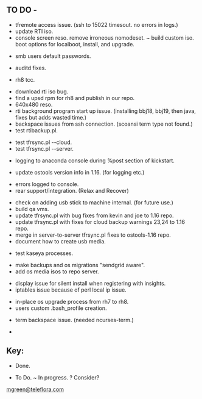 TO DO -
-------

+ tfremote access issue. (ssh to 15022 timesout. no errors in logs.)
+ update RTI iso.
+ console screen reso. remove irroneous nomodeset.
~ build custom iso. boot options for localboot, install, and upgrade.
- smb users default passwords.
+ auditd fixes.
- rh8 tcc.
+ download rti iso bug.
+ find a upsd rpm for rh8 and publish in our repo.
+ 640x480 reso.
+ rti background program start up issue. (installing bbj18, bbj19, then java, fixes but adds wasted time.)
+ backspace issues from ssh connection. (scoansi term type not found.)
+ test rtibackup.pl.
- test tfrsync.pl --cloud.
- test tfrsync.pl --server.
+ logging to anaconda console during %post section of kickstart. 
- update ostools version info in 1.16. (for logging etc.)
+ errors logged to console.
+ rear support/integration. (Relax and Recover)
- check on adding usb stick to machine internal. (for future use.)
- build qa vms.
- update tfrsync.pl with bug fixes from kevin and joe to 1.16 repo.
- update tfrsync.pl with fixes for cloud backup warnings 23,24 to 1.16 repo.
- merge in server-to-server tfrsync.pl fixes to ostools-1.16 repo.
- document how to create usb media.
+ test kaseya processes.
- make backups and os migrations "sendgrid aware".
- add os media isos to repo server.
+ display issue for silent install when registering with insights.  
+ iptables issue because of perl local ip issue.
- in-place os upgrade process from rh7 to rh8.
- users custom .bash_profile creation.
+ term backspace issue. (needed ncurses-term.)
-    



Key:
----

+ Done.
- To Do.
~ In progress.
? Consider?

mgreen@teleflora.com
